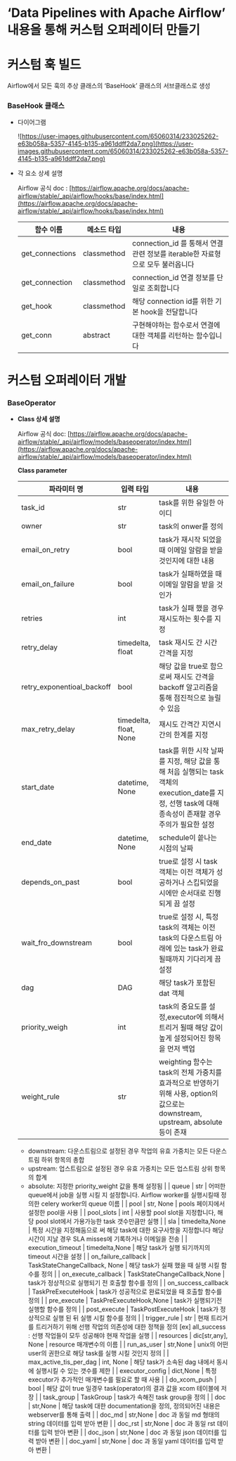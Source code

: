 # ‘Data Pipelines with Apache Airflow’ 내용을 통해 커스텀 오퍼레이터 만들기

# 커스텀 훅 빌드

Airflow에서 모든 훅의 추상 클래스의 ‘BaseHook’ 클래스의 서브클래스로 생성

### BaseHook 클래스

- 다이어그램
    
    ![https://user-images.githubusercontent.com/65060314/233025262-e63b058a-5357-4145-b135-a961ddff2da7.png](https://user-images.githubusercontent.com/65060314/233025262-e63b058a-5357-4145-b135-a961ddff2da7.png)
    

- 각 요소 상세 설명
    
    Airflow 공식 doc : [https://airflow.apache.org/docs/apache-airflow/stable/_api/airflow/hooks/base/index.html](https://airflow.apache.org/docs/apache-airflow/stable/_api/airflow/hooks/base/index.html)
    
    | 함수 이름 | 메소드 타입 | 내용 |
    | --- | --- | --- |
    | get_connections | classmethod | connection_id 를 통해서 연결관련 정보를 iterable한 자료형으로 모두 불러옵니다 |
    | get_connection | classmethod | connection_id 연결 정보를 단일로 조회합니다 |
    | get_hook | classmethod | 해당 connection id를 위한 기본 hook을 전달합니다 |
    | get_conn | abstract | 구현해야하는 함수로서 연결에 대한 객체를 리턴하는 함수입니다 |
    

# 커스텀 오퍼레이터 개발

### BaseOperator

- **Class 상세 설명**
    
    Airflow 공식 doc: [https://airflow.apache.org/docs/apache-airflow/stable/_api/airflow/models/baseoperator/index.html](https://airflow.apache.org/docs/apache-airflow/stable/_api/airflow/models/baseoperator/index.html)
    
    **Class parameter**
    
    | 파라미터 명 | 입력 타입 | 내용 |
    | --- | --- | --- |
    | task_id | str | task를 위한 유일한 아이디 |
    | owner | str | task의 onwer를 정의  |
    | email_on_retry | bool | task가 재시작 되었을 때 이메일 알람을 받을 것인지에 대한 내용 |
    | email_on_failure | bool | task가 실패하였을 때 이메일 알람을 받을 것인가 |
    | retries | int | task가 실패 했을 경우 재시도하는 횟수를 지정 |
    | retry_delay | timedelta, float | task 재시도 간 시간 간격을 지정 |
    | retry_exponentioal_backoff | bool | 해당 값을 true로 함으로써 재시도 간격을 backoff 알고리즘을 통해 점진적으로 늘릴 수 있음 |
    | max_retry_delay | timedelta, float, None | 재시도 간격간 지연시간의 한계를 지정 |
    | start_date | datetime, None | task를 위한 시작 날짜를 지정, 해당 값을 통해 처음 실행되는 task 객체의 execution_date를 지정, 선행 task에 대해 종속성이 존재할 경우 주의가 필요한 설정 |
    | end_date | datetime, None | schedule이 씉나는 시점의 날짜 |
    | depends_on_past | bool | true로 설정 시 task 객체는 이전 객체가 성공하거나 스킵되었을 시에만 순서대로 진행되게 끔 설정 |
    | wait_fro_downstream | bool | true로 설정 시, 특정 task의 객체는 이전 task의 다운스트림 아래에 있는 task가 완료 될때까지 기다리게 끔 설정 |
    | dag | DAG | 해당 task가 포함된 dat 객체 |
    | priority_weigh | int | task의 중요도를 설정,executor에 의해서 트리거 될때 해당 값이 높게 설정되어진 항목을 먼저 백업 |
    | weight_rule | str | weighting 함수는 task의 전체 가중치를 효과적으로 반영하기 위해 사용, option의 값으로는 downstream, upstream, absolute 등이 존재
    * downstream:  다운스트림으로 설정된 경우 작업의 유효 가중치는 모든 다운스트림 하위 항목의 총합
    * upstream: 업스트림으로 설정된 경우 유효 가중치는 모든 업스트림 상위 항목의 합계
    * absolute: 지정한 priority_weight 값을 통해 설정됨 |
    | queue | str | 어떠한 queue에서 job을 실행 시킬 지 설정합니다. Airflow worker를 실행시킬때 정의한 celery worker의 queue 이름 |
    | pool | str, None | pools 페이지에서 설정한 pool을 사용 |
    | pool_slots | int | 사용할 pool slot을 지정합니다, 해당 pool slot에서 가용가능한 task 갯수만큼만 실행 |
    | sla | timedelta,None | 특정 시간을 지정해둠으로 써 해당 task에 대한 요구사항을 지정합니다 해당 시간이 지날 경우 SLA misses에 기록하거나 이메일을 전송 |
    | execution_timeout | timedelta,None | 해당 task가 실행 되기까지의 timeout 시간을 설정 |
    | on_failure_callback | TaskStateChangeCallback, None | 해당 task가 실패 했을 때 실행 시킬 함수를 정의 |
    | on_execute_callback | TaskStateChangeCallback,None | task가 정상적으로 실행되기 전 호출할 함수를 정의 |
    | on_success_callback | TaskPreExecuteHook | task가 성공적으로 완료되었을 때 호출할 함수를 정의 |
    | pre_execute | TaskPreExecuteHook,None | task가 실행되기전 실행할 함수를 정의 |
    | post_execute | TaskPostExecuteHook | task가 정상적으로 실행 된 뒤 실행 시킬 함수를 정의 |
    | trigger_rule | str | 현재 트리거를 트리거하기 위해 선행 작업의 의존성에 대한 정책을 정의
    [ex] all_success : 선행 작업들이 모두 성공해야 현재 작업을 실행 |
    | resources | dic[str,any], None | resource 매개변수의 이름 |
    | run_as_user | str,None | unix의 어떤 user의 권한으로 해당 task를 실행 시킬 것인지 정의 |
    | max_active_tis_per_dag | int, None | 해당 task가 소속된 dag 내에서 동시에 실행시킬 수 있는 갯수를 제한 |
    | executor_config | dict,None | 특정 executor가 추가적인 매개변수를 필요로 할 때 사용 |
    | do_xcom_push | bool | 해당 값이 true 일경우 task(operator)의 결과 값을 xcom 테이블에 저장 |
    | task_group | TaskGroup | task가 속해진 task group을 정의 |
    | doc | str,None | 해당 task에 대한 documentation을 정의, 정의되어진 내용은 webserver를 통해 출력 |
    | doc_md | str,None | doc 과 동일 md 형태의 string 데이터를 입력 받아 변환 |
    | doc_rst | str,None | doc 과 동일 rst 데이터를 입력 받아 변환 |
    | doc_json | str,None | doc 과 동일 json 데이터를 입력 받아 변환 |
    | doc_yaml | str,None | doc 과 동일 yaml 데이터를 입력 받아 변환 |